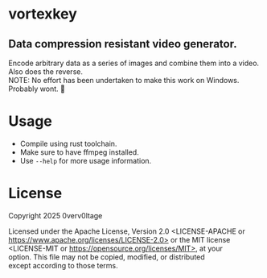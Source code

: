 # vortexkey 
## Data compression resistant video generator.
Encode arbitrary data as a series of images and combine them into a video.  
Also does the reverse.  
NOTE: No effort has been undertaken to make this work on Windows. Probably wont. 🤷  

# Usage
- Compile using rust toolchain.
- Make sure to have ffmpeg installed.
- Use `--help` for more usage information.

# License
Copyright 2025 0verv0ltage 

Licensed under the Apache License, Version 2.0 <LICENSE-APACHE or  
https://www.apache.org/licenses/LICENSE-2.0> or the MIT license  
<LICENSE-MIT or https://opensource.org/licenses/MIT>, at your  
option. This file may not be copied, modified, or distributed  
except according to those terms.  
